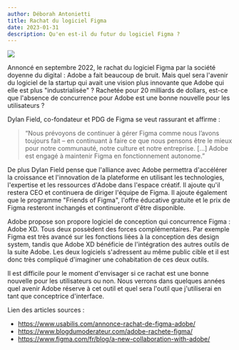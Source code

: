 ```yaml
---
author: Déborah Antonietti
title: Rachat du logiciel Figma
date: 2023-01-31
description: Qu'en est-il du futur du logiciel Figma ?
---
```


<img src="https://www.usabilis.com/wp-content/uploads/2022/09/Adobe-rachete-Figma.jpg">

Annoncé en septembre 2022, le rachat du logiciel Figma par la société doyenne du digital : Adobe a fait beaucoup de bruit. Mais quel sera l'avenir du logiciel de la startup qui avait une vision plus innovante que Adobe qui elle est plus "industrialisée" ? 
Rachetée pour 20 milliards de dollars, est-ce que l'absence de concurrence pour Adobe est une bonne nouvelle pour les utilisateurs ? 

Dylan Field, co-fondateur et PDG de Figma se veut rassurant et affirme :
>“Nous prévoyons de continuer à gérer Figma comme nous l’avons toujours fait – en continuant à faire ce que nous pensons être le mieux pour notre communauté, notre culture et notre entreprise. [...] Adobe est engagé à maintenir Figma en fonctionnement autonome.”

De plus Dylan Field pense que l'alliance avec Adobe permettra d'accélérer la croissance et l'innovation de la plateforme en utilisant les technologies, l'expertise et les ressources d'Adobe dans l'espace créatif. Il ajoute qu'il restera CEO et continuera de diriger l'équipe de Figma. Il ajoute également que le programme "Friends of Figma", l'offre éducative gratuite et le prix de Figma resteront inchangés et continueront d'être disponible.

Adobe propose son propore logiciel de conception qui concurrence Figma : Adobe XD. Tous deux possèdent des forces complémentaires. Par exemple Figma est très avancé sur les fonctions liées à la conception des design system, tandis que Adobe XD bénéficie de l'intégration des autres outils de la suite Adobe. Les deux logiciels s'adressent au même public cible et il est donc très compliqué d'imaginer une cohabitation de ces deux outils. 


Il est difficile pour le moment d'envisager si ce rachat est une bonne nouvelle pour les utilisateurs ou non. Nous verrons dans quelques années quel avenir Adobe réserve à cet outil et quel sera l'outil que j'utiliserai en tant que conceptrice d'interface.



Lien des articles sources : 
- https://www.usabilis.com/annonce-rachat-de-figma-adobe/
- https://www.blogdumoderateur.com/adobe-rachete-figma/
- https://www.figma.com/fr/blog/a-new-collaboration-with-adobe/